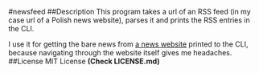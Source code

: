 #newsfeed
##Description
This program takes a url of an RSS feed (in my case url of a Polish news website), parses it and prints the RSS entries in the CLI.

I use it for getting the bare news from [a news website](http://www.tvn24.pl/) printed to the CLI, because navigating through the website itself gives me headaches.
##License
MIT License
**(Check LICENSE.md)**

